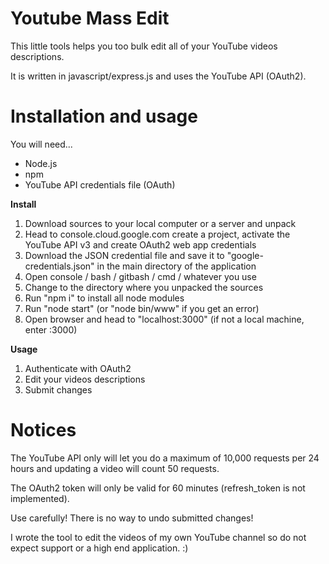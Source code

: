 Youtube Mass Edit
=================

This little tools helps you too bulk edit all of your YouTube videos descriptions.

It is written in javascript/express.js and uses the YouTube API (OAuth2).

Installation and usage
======================

You will need...

* Node.js
* npm
* YouTube API credentials file (OAuth)

**Install**

1) Download sources to your local computer or a server and unpack
2) Head to console.cloud.google.com create a project, activate the YouTube API v3 and create OAuth2 web app credentials
3) Download the JSON credential file and save it to "google-credentials.json" in the main directory of the application  
4) Open console / bash / gitbash / cmd / whatever you use
5) Change to the directory where you unpacked the sources
6) Run "npm i" to install all node modules
7) Run "node start" (or "node bin/www" if you get an error)
8) Open browser and head to "localhost:3000" (if not a local machine, enter <servers-ipaddr>:3000)

**Usage**

1) Authenticate with OAuth2
2) Edit your videos descriptions
3) Submit changes

Notices
=======

The YouTube API only will let you do a maximum of 10,000 requests per 24 hours and updating a video will count 50 requests.

The OAuth2 token will only be valid for 60 minutes (refresh_token is not implemented).

Use carefully! There is no way to undo submitted changes!

I wrote the tool to edit the videos of my own YouTube channel so do not expect support or a high end application. :)
